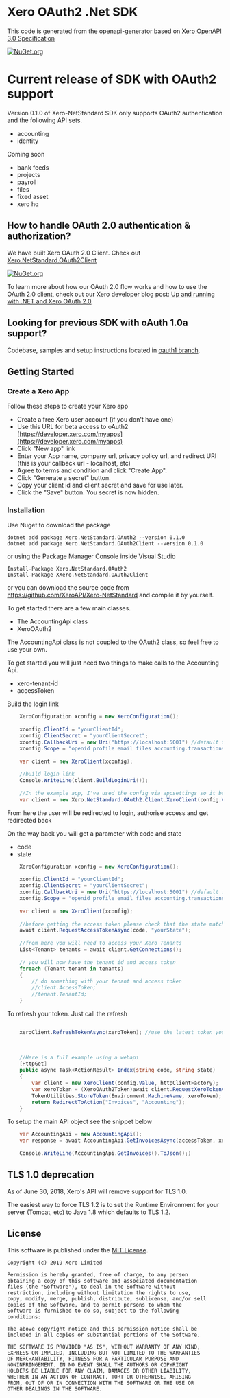 # Xero OAuth2 .Net SDK

This code is generated from the openapi-generator based on [Xero OpenAPI 3.0 Specification](https://github.com/XeroAPI/Xero-OpenAPI)

[![NuGet.org](https://img.shields.io/badge/NuGet.org-Xero.NetStandard.OAuth2.v0.1.0-brightgreen?style=plastic&logo=appveyor)](https://www.nuget.org/packages/Xero.NetStandard.OAuth2/)

# Current release of SDK with OAuth2 support
Version 0.1.0 of Xero-NetStandard SDK only supports OAuth2 authentication and the following API sets.
* accounting
* identity

Coming soon
* bank feeds 
* projects
* payroll
* files 
* fixed asset 
* xero hq

## How to handle OAuth 2.0 authentication & authorization?
We have built Xero OAuth 2.0 Client. Check out [Xero.NetStandard.OAuth2Client](https://github.com/XeroAPI/Xero-NetStandard/tree/oauth2/Xero.NetStandard.OAuth2Client)

[![NuGet.org](https://img.shields.io/badge/NuGet.org-Xero.NetStandard.OAuth2Client.v0.0.2-brightgreen?style=plastic&logo=appveyor)](https://www.nuget.org/packages/Xero.NetStandard.OAuth2Client/)

To learn more about how our OAuth 2.0 flow works and how to use the OAuth 2.0 client, check out our Xero developer blog post: [Up and running with .NET and Xero OAuth 2.0](https://devblog.xero.com/xero-oauth-2-with-ruby-313a6ea37989)

## Looking for previous SDK with oAuth 1.0a support?
Codebase, samples and setup instructions located in [oauth1 branch](https://github.com/XeroAPI/Xero-NetStandard/tree/oauth1).

## Getting Started

### Create a Xero App
Follow these steps to create your Xero app

* Create a free Xero user account (if you don't have one)
* Use this URL for beta access to oAuth2 [https://developer.xero.com/myapps](https://developer.xero.com/myapps)
* Click "New app" link
* Enter your App name, company url, privacy policy url, and redirect URI (this is your callback url - localhost, etc)
* Agree to terms and condition and click "Create App".
* Click "Generate a secret" button.
* Copy your client id and client secret and save for use later.
* Click the "Save" button. You secret is now hidden.

### Installation
Use Nuget to download the package
```
dotnet add package Xero.NetStandard.OAuth2 --version 0.1.0
dotnet add package Xero.NetStandard.OAuth2Client --version 0.1.0
```
or using the Package Manager Console inside Visual Studio

```
Install-Package Xero.NetStandard.OAuth2
Install-Package XXero.NetStandard.OAuth2Client

```
or you can download the source code from https://github.com/XeroAPI/Xero-NetStandard and compile it by yourself.

To get started there are a few main classes.

* The AccountingApi class
* XeroOAuth2

The AccountingApi class is not coupled to the OAuth2 class, so feel free to use your own.


To get started you will just need two things to make calls to the Accounting Api.
* xero-tenant-id
* accessToken


Build the login link
```csharp
	XeroConfiguration xconfig = new XeroConfiguration();
    
	xconfig.ClientId = "yourClientId";
    xconfig.ClientSecret = "yourClientSecret";
    xconfig.CallbackUri = new Uri("https://localhost:5001") //default for standard webapi template
    xconfig.Scope = "openid profile email files accounting.transactions accounting.contacts offline_access";
    
	var client = new XeroClient(xconfig);
	
    //build login link
    Console.WriteLine(client.BuildLoginUri());
	
    //In the example app, I've used the config via appsettings so it becomes:
    var client = new Xero.NetStandard.OAuth2.Client.XeroClient(config.Value, httpClientFactory);
```

From here the user will be redirected to login, authorise access and get redirected back

On the way back you will get a parameter with code and state
* code
* state

```csharp
	XeroConfiguration xconfig = new XeroConfiguration(); 
    
	xconfig.ClientId = "yourClientId";
    xconfig.ClientSecret = "yourClientSecret";
    xconfig.CallbackUri = new Uri("https://localhost:5001") //default for standard webapi template
    xconfig.Scope = "openid profile email files accounting.transactions accounting.contacts offline_access";
    
	var client = new XeroClient(xconfig);
	
    //before getting the access token please check that the state matches
    await client.RequestAccessTokenAsync(code, "yourState");
    
	//from here you will need to access your Xero Tenants
    List<Tenant> tenants = await client.GetConnections();
    
	// you will now have the tenant id and access token
    foreach (Tenant tenant in tenants)
    {
        // do something with your tenant and access token
        //client.AccessToken;
        //tenant.TenantId;
    }
```

To refresh your token. Just call the refresh 
```csharp

	xeroClient.RefreshTokenAsync(xeroToken); //use the latest token you have
	
```

```csharp
	
	//Here is a full example using a webapi
    [HttpGet]
    public async Task<ActionResult> Index(string code, string state)
    {
    	var client = new XeroClient(config.Value, httpClientFactory);
        var xeroToken = (XeroOAuth2Token)await client.RequestXeroTokenAsync(code);
        TokenUtilities.StoreToken(Environment.MachineName, xeroToken);
        return RedirectToAction("Invoices", "Accounting");
    }
```

To setup the main API object see the snippet below

```csharp
	var AccountingApi = new AccountingApi();
	var response = await AccountingApi.GetInvoicesAsync(accessToken, xeroTenantId);
	
	Console.WriteLine(AccountingApi.GetInvoices().ToJson();)
```

## TLS 1.0 deprecation
As of June 30, 2018, Xero's API will remove support for TLS 1.0.  

The easiest way to force TLS 1.2 is to set the Runtime Environment for your server (Tomcat, etc) to Java 1.8 which defaults to TLS 1.2.

## License

This software is published under the [MIT License](http://en.wikipedia.org/wiki/MIT_License).

	Copyright (c) 2019 Xero Limited

	Permission is hereby granted, free of charge, to any person
	obtaining a copy of this software and associated documentation
	files (the "Software"), to deal in the Software without
	restriction, including without limitation the rights to use,
	copy, modify, merge, publish, distribute, sublicense, and/or sell
	copies of the Software, and to permit persons to whom the
	Software is furnished to do so, subject to the following
	conditions:

	The above copyright notice and this permission notice shall be
	included in all copies or substantial portions of the Software.

	THE SOFTWARE IS PROVIDED "AS IS", WITHOUT WARRANTY OF ANY KIND,
	EXPRESS OR IMPLIED, INCLUDING BUT NOT LIMITED TO THE WARRANTIES
	OF MERCHANTABILITY, FITNESS FOR A PARTICULAR PURPOSE AND
	NONINFRINGEMENT. IN NO EVENT SHALL THE AUTHORS OR COPYRIGHT
	HOLDERS BE LIABLE FOR ANY CLAIM, DAMAGES OR OTHER LIABILITY,
	WHETHER IN AN ACTION OF CONTRACT, TORT OR OTHERWISE, ARISING
	FROM, OUT OF OR IN CONNECTION WITH THE SOFTWARE OR THE USE OR
	OTHER DEALINGS IN THE SOFTWARE.
